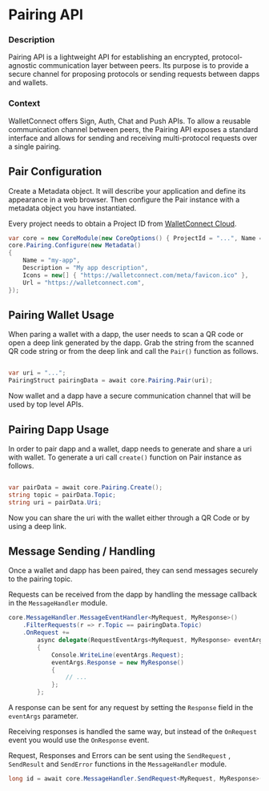 # Pairing API

### Description

Pairing API is a lightweight API for establishing an encrypted, protocol-agnostic communication layer between peers. Its purpose is to provide a secure channel for proposing protocols or sending requests between dapps and wallets.

### Context

WalletConnect offers Sign, Auth, Chat and Push APIs. To allow a reusable communication channel between peers, the Pairing API exposes a standard interface and allows for sending and receiving multi-protocol requests over a single pairing.

## Pair Configuration

Create a Metadata object. It will describe your application and define its appearance in a web browser. Then configure the Pair instance with a metadata object you have instantiated.

Every project needs to obtain a Project ID from [WalletConnect Cloud](https://cloud.walletconnect.com/).

```csharp
var core = new CoreModule(new CoreOptions() { ProjectId = "...", Name = "my-app" });
core.Pairing.Configure(new Metadata()
{
    Name = "my-app",
    Description = "My app description",
    Icons = new[] { "https://walletconnect.com/meta/favicon.ico" },
    Url = "https://walletconnect.com",
});
```

## Pairing Wallet Usage

When paring a wallet with a dapp, the user needs to scan a QR code or open a deep link generated by the dapp. Grab the string from the scanned QR code string or from the deep link and call the `Pair()` function as follows.

```csharp

var uri = "...";
PairingStruct pairingData = await core.Pairing.Pair(uri);
```

Now wallet and a dapp have a secure communication channel that will be used by top level APIs. 

## Pairing Dapp Usage

In order to pair dapp and a wallet, dapp needs to generate and share a uri with wallet. To generate a uri call `create()` function on Pair instance as follows.

```csharp

var pairData = await core.Pairing.Create();
string topic = pairData.Topic;
string uri = pairData.Uri;
```

Now you can share the uri with the wallet either through a QR Code or by using a deep link. 

## Message Sending / Handling

Once a wallet and dapp has been paired, they can send messages securely to the pairing topic. 

Requests can be received from the dapp by handling the message callback in the `MessageHandler` module.

```csharp
core.MessageHandler.MessageEventHandler<MyRequest, MyResponse>()
    .FilterRequests(r => r.Topic == pairingData.Topic)
    .OnRequest +=
		async delegate(RequestEventArgs<MyRequest, MyResponse> eventArgs)
		{
		    Console.WriteLine(eventArgs.Request);
		    eventArgs.Response = new MyResponse()
		    {
		        // ...
		    };
		};
```

A response can be sent for any request by setting the `Response` field in the `eventArgs` parameter.

Receiving responses is handled the same way, but instead of the `OnRequest` event you would use the `OnResponse` event.

Request, Responses and Errors can be sent using the `SendRequest` , `SendResult` and `SendError` functions in the `MessageHandler` module.

```csharp
long id = await core.MessageHandler.SendRequest<MyRequest, MyResponse>(pairingTopic, data);
```